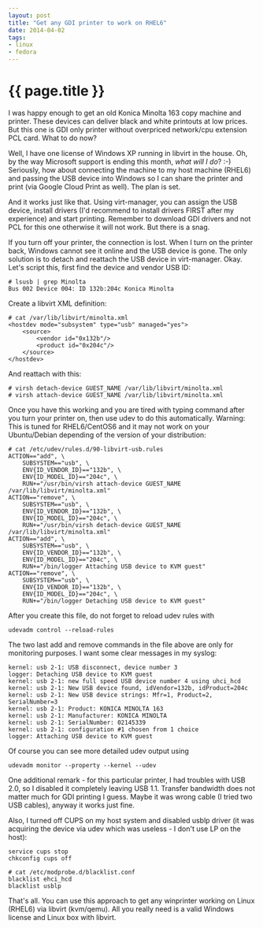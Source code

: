 ```yaml
---
layout: post
title: "Get any GDI printer to work on RHEL6"
date: 2014-04-02
tags:
- linux
- fedora
---
```

{{ page.title }}
================

I was happy enough to get an old Konica Minolta 163 copy machine and printer.
These devices can deliver black and white printouts at low prices. But this
one is GDI only printer without overpriced network/cpu extension PCL card.
What to do now?

Well, I have one license of Windows XP running in libvirt in the house. Oh, by
the way Microsoft support is ending this month, *what will I do*? :-)
Seriously, how about connecting the machine to my host machine (RHEL6) and
passing the USB device into Windows so I can share the printer and print (via
Google Cloud Print as well). The plan is set.

And it works just like that. Using virt-manager, you can assign the USB
device, install drivers (I'd recommend to install drivers FIRST after my
experience) and start printing. Remember to download GDI drivers and not PCL
for this one otherwise it will not work. But there is a snag.

If you turn off your printer, the connection is lost. When I turn on the
printer back, Windows cannot see it online and the USB device is gone. The
only solution is to detach and reattach the USB device in virt-manager. Okay.
Let's script this, first find the device and vendor USB ID:

    # lsusb | grep Minolta
    Bus 002 Device 004: ID 132b:204c Konica Minolta

Create a libvirt XML definition:

    # cat /var/lib/libvirt/minolta.xml
    <hostdev mode="subsystem" type="usb" managed="yes">
        <source>
            <vendor id="0x132b"/>
            <product id="0x204c"/>
        </source>
    </hostdev>

And reattach with this:

    # virsh detach-device GUEST_NAME /var/lib/libvirt/minolta.xml
    # virsh attach-device GUEST_NAME /var/lib/libvirt/minolta.xml

Once you have this working and you are tired with typing command after you
turn your printer on, then use udev to do this automatically. Warning: This is
tuned for RHEL6/CentOS6 and it may not work on your Ubuntu/Debian depending of
the version of your distribution:

    # cat /etc/udev/rules.d/90-libvirt-usb.rules
    ACTION=="add", \
        SUBSYSTEM=="usb", \
        ENV{ID_VENDOR_ID}=="132b", \
        ENV{ID_MODEL_ID}=="204c", \
        RUN+="/usr/bin/virsh attach-device GUEST_NAME /var/lib/libvirt/minolta.xml"
    ACTION=="remove", \
        SUBSYSTEM=="usb", \
        ENV{ID_VENDOR_ID}=="132b", \
        ENV{ID_MODEL_ID}=="204c", \
        RUN+="/usr/bin/virsh detach-device GUEST_NAME /var/lib/libvirt/minolta.xml"
    ACTION=="add", \
        SUBSYSTEM=="usb", \
        ENV{ID_VENDOR_ID}=="132b", \
        ENV{ID_MODEL_ID}=="204c", \
        RUN+="/bin/logger Attaching USB device to KVM guest"
    ACTION=="remove", \
        SUBSYSTEM=="usb", \
        ENV{ID_VENDOR_ID}=="132b", \
        ENV{ID_MODEL_ID}=="204c", \
        RUN+="/bin/logger Detaching USB device to KVM guest"

After you create this file, do not forget to reload udev rules with

    udevadm control --reload-rules

The two last add and remove commands in the file above are only for monitoring
purposes. I want some clear messages in my syslog:

    kernel: usb 2-1: USB disconnect, device number 3
    logger: Detaching USB device to KVM guest
    kernel: usb 2-1: new full speed USB device number 4 using uhci_hcd
    kernel: usb 2-1: New USB device found, idVendor=132b, idProduct=204c
    kernel: usb 2-1: New USB device strings: Mfr=1, Product=2, SerialNumber=3
    kernel: usb 2-1: Product: KONICA MINOLTA 163
    kernel: usb 2-1: Manufacturer: KONICA MINOLTA
    kernel: usb 2-1: SerialNumber: 02145339
    kernel: usb 2-1: configuration #1 chosen from 1 choice
    logger: Attaching USB device to KVM guest

Of course you can see more detailed udev output using

    udevadm monitor --property --kernel --udev

One additional remark - for this particular printer, I had troubles with USB
2.0, so I disabled it completely leaving USB 1.1. Transfer bandwidth does not
matter much for GDI printing I guess. Maybe it was wrong cable (I tried two
USB cables), anyway it works just fine.

Also, I turned off CUPS on my host system and disabled usblp driver (it was
acquiring the device via udev which was useless - I don't use LP on the host):

    service cups stop
    chkconfig cups off

    # cat /etc/modprobe.d/blacklist.conf
    blacklist ehci_hcd
    blacklist usblp

That's all. You can use this approach to get any winprinter working on Linux
(RHEL6) via libvirt (kvm/qemu). All you really need is a valid Windows license
and Linux box with libvirt.
